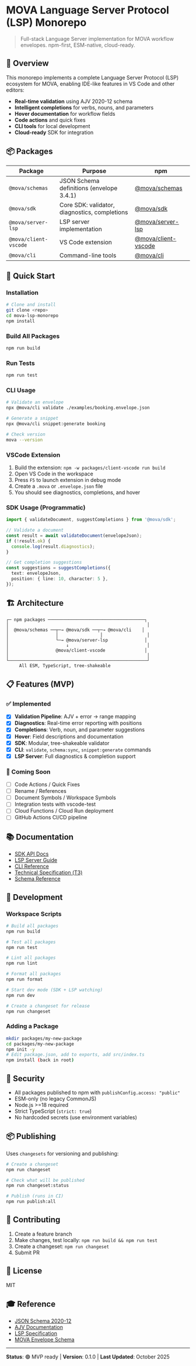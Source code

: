 # MOVA Language Server Protocol (LSP) Monorepo

> Full-stack Language Server implementation for MOVA workflow envelopes. npm-first, ESM-native, cloud-ready.

## 🎯 Overview

This monorepo implements a complete Language Server Protocol (LSP) ecosystem for MOVA, enabling IDE-like features in VS Code and other editors:

- **Real-time validation** using AJV 2020-12 schema
- **Intelligent completions** for verbs, nouns, and parameters
- **Hover documentation** for workflow fields
- **Code actions** and quick fixes
- **CLI tools** for local development
- **Cloud-ready** SDK for integration

## 📦 Packages

| Package | Purpose | npm |
|---------|---------|-----|
| `@mova/schemas` | JSON Schema definitions (envelope 3.4.1) | [@mova/schemas](https://npmjs.com/package/@mova/schemas) |
| `@mova/sdk` | Core SDK: validator, diagnostics, completions | [@mova/sdk](https://npmjs.com/package/@mova/sdk) |
| `@mova/server-lsp` | LSP server implementation | [@mova/server-lsp](https://npmjs.com/package/@mova/server-lsp) |
| `@mova/client-vscode` | VS Code extension | [@mova/client-vscode](https://npmjs.com/package/@mova/client-vscode) |
| `@mova/cli` | Command-line tools | [@mova/cli](https://npmjs.com/package/@mova/cli) |

## 🚀 Quick Start

### Installation

```bash
# Clone and install
git clone <repo>
cd mova-lsp-monorepo
npm install
```

### Build All Packages

```bash
npm run build
```

### Run Tests

```bash
npm run test
```

### CLI Usage

```bash
# Validate an envelope
npx @mova/cli validate ./examples/booking.envelope.json

# Generate a snippet
npx @mova/cli snippet:generate booking

# Check version
mova --version
```

### VSCode Extension

1. Build the extension: `npm -w packages/client-vscode run build`
2. Open VS Code in the workspace
3. Press `F5` to launch extension in debug mode
4. Create a `.mova` or `.envelope.json` file
5. You should see diagnostics, completions, and hover

### SDK Usage (Programmatic)

```typescript
import { validateDocument, suggestCompletions } from '@mova/sdk';

// Validate a document
const result = await validateDocument(envelopeJson);
if (!result.ok) {
  console.log(result.diagnostics);
}

// Get completion suggestions
const suggestions = suggestCompletions({
  text: envelopeJson,
  position: { line: 10, character: 5 },
});
```

## 🏗️ Architecture

```
┌─ npm packages ─────────────────────────────────────┐
│                                                     │
│  @mova/schemas ──┬─→ @mova/sdk ──┬─→ @mova/cli    │
│                  │                │                 │
│                  └─→ @mova/server-lsp              │
│                      ↓                              │
│                  @mova/client-vscode               │
│                                                     │
└─────────────────────────────────────────────────────┘
     All ESM, TypeScript, tree-shakeable
```

## 📋 Features (MVP)

### ✅ Implemented

- [x] **Validation Pipeline**: AJV + error → range mapping
- [x] **Diagnostics**: Real-time error reporting with positions
- [x] **Completions**: Verb, noun, and parameter suggestions
- [x] **Hover**: Field descriptions and documentation
- [x] **SDK**: Modular, tree-shakeable validator
- [x] **CLI**: `validate`, `schema:sync`, `snippet:generate` commands
- [x] **LSP Server**: Full diagnostics & completion support

### 🚧 Coming Soon

- [ ] Code Actions / Quick Fixes
- [ ] Rename / References
- [ ] Document Symbols / Workspace Symbols
- [ ] Integration tests with vscode-test
- [ ] Cloud Functions / Cloud Run deployment
- [ ] GitHub Actions CI/CD pipeline

## 📚 Documentation

- [SDK API Docs](./packages/sdk/README.md)
- [LSP Server Guide](./packages/server-lsp/README.md)
- [CLI Reference](./packages/cli/README.md)
- [Technical Specification (ТЗ)](./tz.md)
- [Schema Reference](./envelope.3.4.1.schema.json)

## 🔧 Development

### Workspace Scripts

```bash
# Build all packages
npm run build

# Test all packages
npm run test

# Lint all packages
npm run lint

# Format all packages
npm run format

# Start dev mode (SDK + LSP watching)
npm run dev

# Create a changeset for release
npm run changeset
```

### Adding a Package

```bash
mkdir packages/my-new-package
cd packages/my-new-package
npm init -y
# Edit package.json, add to exports, add src/index.ts
npm install (back in root)
```

## 🔐 Security

- All packages published to npm with `publishConfig.access: "public"`
- ESM-only (no legacy CommonJS)
- Node.js >=18 required
- Strict TypeScript (`strict: true`)
- No hardcoded secrets (use environment variables)

## 📦 Publishing

Uses `changesets` for versioning and publishing:

```bash
# Create a changeset
npm run changeset

# Check what will be published
npm run changeset:status

# Publish (runs in CI)
npm run publish:all
```

## 🤝 Contributing

1. Create a feature branch
2. Make changes, test locally: `npm run build && npm run test`
3. Create a changeset: `npm run changeset`
4. Submit PR

## 📜 License

MIT

## 🎓 Reference

- [JSON Schema 2020-12](https://json-schema.org/draft/2020-12/schema)
- [AJV Documentation](https://ajv.js.org/)
- [LSP Specification](https://microsoft.github.io/language-server-protocol/)
- [MOVA Envelope Schema](./envelope.3.4.1.schema.json)

---

**Status**: 🟢 MVP ready | **Version**: 0.1.0 | **Last Updated**: October 2025
